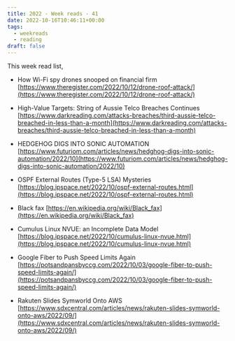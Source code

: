 ```yaml
---
title: 2022 - Week reads - 41
date: 2022-10-16T10:46:11+00:00
tags:
  - weekreads
  - reading
draft: false
---
```


This week read list,

- How Wi-Fi spy drones snooped on financial firm
[https://www.theregister.com/2022/10/12/drone-roof-attack/](https://www.theregister.com/2022/10/12/drone-roof-attack/)

- High-Value Targets: String of Aussie Telco Breaches Continues
[https://www.darkreading.com/attacks-breaches/third-aussie-telco-breached-in-less-than-a-month](https://www.darkreading.com/attacks-breaches/third-aussie-telco-breached-in-less-than-a-month)

- HEDGEHOG DIGS INTO SONIC AUTOMATION
[https://www.futuriom.com/articles/news/hedghog-digs-into-sonic-automation/2022/10](https://www.futuriom.com/articles/news/hedghog-digs-into-sonic-automation/2022/10)

- OSPF External Routes (Type-5 LSA) Mysteries
[https://blog.ipspace.net/2022/10/ospf-external-routes.html](https://blog.ipspace.net/2022/10/ospf-external-routes.html)

- Black fax
[https://en.wikipedia.org/wiki/Black_fax](https://en.wikipedia.org/wiki/Black_fax)

- Cumulus Linux NVUE: an Incomplete Data Model
[https://blog.ipspace.net/2022/10/cumulus-linux-nvue.html](https://blog.ipspace.net/2022/10/cumulus-linux-nvue.html)

- Google Fiber to Push Speed Limits Again
[https://potsandpansbyccg.com/2022/10/03/google-fiber-to-push-speed-limits-again/](https://potsandpansbyccg.com/2022/10/03/google-fiber-to-push-speed-limits-again/)

- Rakuten Slides Symworld Onto AWS
[https://www.sdxcentral.com/articles/news/rakuten-slides-symworld-onto-aws/2022/09/](https://www.sdxcentral.com/articles/news/rakuten-slides-symworld-onto-aws/2022/09/)
